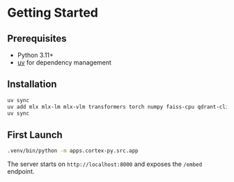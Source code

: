 # Getting Started

## Prerequisites
- Python 3.11+
- [uv](https://github.com/astral-sh/uv) for dependency management

## Installation
```bash
uv sync
uv add mlx mlx-lm mlx-vlm transformers torch numpy faiss-cpu qdrant-client chromadb
uv sync
```

## First Launch
```bash
.venv/bin/python -m apps.cortex-py.src.app
```
The server starts on `http://localhost:8000` and exposes the `/embed` endpoint.

